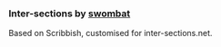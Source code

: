 ### Inter-sections by [swombat][1]

Based on Scribbish, customised for inter-sections.net.

[1]: http://inter-sections.net
